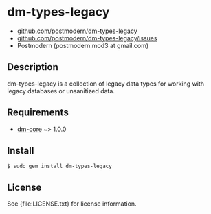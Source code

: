 # dm-types-legacy

* [github.com/postmodern/dm-types-legacy](http://github.com/postmodern/dm-types-legacy)
* [github.com/postmodern/dm-types-legacy/issues](http://github.com/postmodern/dm-types-legacy/issues)
* Postmodern (postmodern.mod3 at gmail.com)

## Description

dm-types-legacy is a collection of legacy data types for working with
legacy databases or unsanitized data.

## Requirements

* [dm-core](http://github.com/datamapper/dm-core/) ~> 1.0.0

## Install

    $ sudo gem install dm-types-legacy

## License

See {file:LICENSE.txt} for license information.

